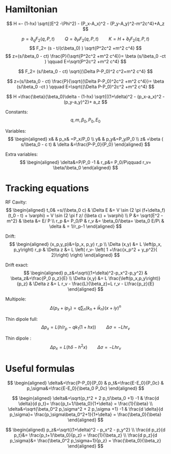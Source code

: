 # Hamiltonian


$$
H =- (1-hx) \sqrt{(E^2 -\Phi^2) - (P_x-A_x)^2 - (P_y-A_y)^2-m^2c^4}+A_z
$$


$$
p=\partial_q F_2(q,P,t) \qquad
Q=\partial_P F_2(q,P,t) \qquad
K=H+\partial_t F_2(q,P,t)
$$
$$
F_2= (s - t/(c\beta_0) ) \sqrt{P^2c^2 +m^2 c^4}
$$
$$
z=(s/\beta_0 - ct) \frac{P}{\sqrt{P^2c^2 +m^2 c^4}}= \beta (s/\beta_0 -ct  )  \qquad
E=\sqrt{P^2c^2 +m^2 c^4}
$$

$$
F_2= (s/\beta_0 - ct)  \sqrt{(\Delta P-P_0)^2 c^2+m^2 c^4}
$$

$$
z=(s/\beta_0 - ct) \frac{P}{\sqrt{(\Delta P-P_0)^2c^2 +m^2 c^4}}= \beta (s/\beta_0 -ct  )  \qquad
E=\sqrt{(\Delta P-P_0)^2c^2 +m^2 c^4}
$$

$$
H =\frac{\beta}{\beta_0}\delta - (1-hx) \sqrt{((1+\delta)^2 - (p_x-a_x)^2 - (p_y-a_y)^2}+ a_z
$$

Constants: 
$$
q, m, \beta_0, P_0, E_0
$$

Variables:
$$
\begin{aligned}
x&  & p_x& =P_x/P_0 \\ 
y&  & p_y&=P_y/P_0  \\
z& =\beta ( s/\beta_0 -  c t)  & \delta &=\frac{P-P_0}{P_0}
 \end{aligned}
$$

Extra variables:
$$
\begin{aligned}
\delta&=P/P_0 -1 & r_p&= P_0/P\qquad r_v= \beta/\beta_0 
\end{aligned}
$$

# Tracking equations



RF Cavity:
$$
\begin{aligned}
t_0& =s/(\beta_0 c) &
\Delta E &= V \sin (2 \pi (f+\delta_f) (t_0 - t) + \varphi)  = V \sin (2 \pi f z/ (\beta c) + \varphi)
\\
 P &= \sqrt{E^2 - m^2} &
 \beta &= E/ P \\
 r_p &= P_0/P  &
 r_v &= \beta_0/\beta= \beta_0 E/P\  &
 \delta & = 1/r_p-1
 \end{aligned}
$$

Drift:
$$
\begin{aligned}
(x_p,y_p)&=(p_x, p_y) r_p \\
\Delta (x,y) &= L \left(p_x, p_y\right) r_p &
   \Delta z &=
        L \left( r_v- 
          \left( 1 +\frac{x_p^2 + y_p^2}{ 2}\right) \right) 
\end{aligned}
$$

Drift exact:
$$
\begin{aligned}
p_z&=\sqrt{(1+\delta)^2-p_x^2-p_y^2} &
\beta_z&=\frac{P_0 p_z}{E} \\
 \Delta (x,y) &= L \frac{\left(p_x,p_y\right)}{p_z} &
   \Delta z &=
        L r_v - \frac{L}{\beta_z}=L r_v - L\frac{p_z}{E}
\end{aligned}
$$


Multipole:
$$
\Delta (p_x + i p_y) = q \sum_n (k_n + i \bar k_n) (x + i y)^n
$$

Thin dipole full: 
$$
\Delta p_x =  L \left(h/r_p  - q k_1 (1+  h x) \right)\qquad
   \Delta \sigma = - L h r_v
$$

Thin dipole : 
$$
\Delta p_x =  L \left(h \delta - h^2 x \right)\qquad
   \Delta \sigma = - L h r_v
$$






# Useful formulas

$$
\begin{aligned}
\delta&=\frac{P-P_0}{P_0} &
p_t&=\frac{E-E_0}{P_0c} &
p_\sigma&=\frac{E-E_0}{\beta_0 P_0c}
\end{aligned}
$$

$$
\begin{aligned}
\delta&=\sqrt{p_t^2 + 2 p_t/\beta_0 +1} -1 &
\frac{d \delta}{d p_t}= \frac{p_t+1/\beta_0}{1+\delta} = \frac{1}{\beta} \\
\delta&=\sqrt{\beta_0^2 p_\sigma^2 + 2 p_\sigma +1} -1 &
\frac{d \delta}{d p_\sigma}= \frac{p_\sigma\beta_0^2+1}{1+\delta} = \frac{\beta_0}{\beta} 
\end{aligned}
$$


$$
\begin{aligned}
  p_z&=\sqrt{(1+\delta)^2 - p_x^2 - p_y^2} \\
  \frac{d p_z}{d p_t}&= \frac{p_t+1/\beta_0}{p_z} = \frac{1}{\beta_z}  \\
  \frac{d p_z}{d p_\sigma}&= \frac{\beta_0^2 p_\sigma+1}{p_z} = \frac{\beta_0}{\beta_z}  
\end{aligned}
$$


